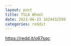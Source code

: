 ```yaml
--- 
layout: post 
title: TSLA Wheel 
date: 2021-06-23 1624432598 
categories: reddit 
--- 
```

https://redd.it/o67sqc
